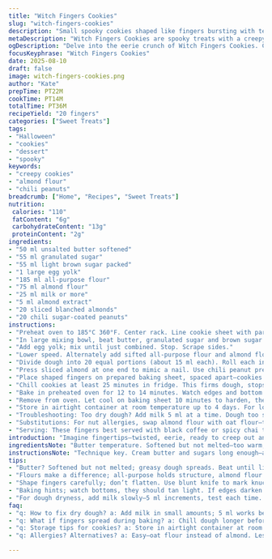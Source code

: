 ```yaml
---
title: "Witch Fingers Cookies"
slug: "witch-fingers-cookies"
description: "Small spooky cookies shaped like fingers bursting with texture. Made from a butter-sugar base with flour replaced partially by almond flour for chew and richness. Egg yolk binds but keeps it tender. Milk adds moisture—adjustable for dough consistency. Vanilla subbed with almond extract for a nutty twist. Candy 'nails' replaced by sliced blanched almonds, reddish sugar-coated peanuts swapped for bright red chili-coated peanuts adding heat with sweet. Chill dough to firm up—critical for shaping fingers. Bake until pale golden underneath with subtle crackle on edge. Cool completely before handling; otherwise, they crumble. Great for Halloween or anytime you want to freak out guests. Crunchy, chewy, sweet with a whisper of spice from the chili peanuts. No em dash here. Practical, reliable, worried about dough dryness? Add milk teaspoon by teaspoon."
metaDescription: "Witch Fingers Cookies are spooky treats with a creepy crunch. Spicy and sweet. Perfect for Halloween gatherings or any fun occasion."
ogDescription: "Delve into the eerie crunch of Witch Fingers Cookies. Chewy and spooky, these treats are a must for Halloween parties."
focusKeyphrase: "Witch Fingers Cookies"
date: 2025-08-10
draft: false
image: witch-fingers-cookies.png
author: "Kate"
prepTime: PT22M
cookTime: PT14M
totalTime: PT36M
recipeYield: "20 fingers"
categories: ["Sweet Treats"]
tags:
- "Halloween"
- "cookies"
- "dessert"
- "spooky"
keywords:
- "creepy cookies"
- "almond flour"
- "chili peanuts"
breadcrumb: ["Home", "Recipes", "Sweet Treats"]
nutrition: 
 calories: "110"
 fatContent: "6g"
 carbohydrateContent: "13g"
 proteinContent: "2g"
ingredients:
- "50 ml unsalted butter softened"
- "55 ml granulated sugar"
- "55 ml light brown sugar packed"
- "1 large egg yolk"
- "185 ml all-purpose flour"
- "75 ml almond flour"
- "25 ml milk or more"
- "5 ml almond extract"
- "20 sliced blanched almonds"
- "20 chili sugar-coated peanuts"
instructions:
- "Preheat oven to 185°C 360°F. Center rack. Line cookie sheet with parchment paper; avoid greasing to prevent spreading."
- "In large mixing bowl, beat butter, granulated sugar and brown sugar at medium speed until fluffy and pale—3 to 4 minutes. Avoid overbeating or butter melts and dough turns greasy."
- "Add egg yolk; mix until just combined. Stop. Scrape sides."
- "Lower speed. Alternately add sifted all-purpose flour and almond flour with milk and almond extract in thirds. Dough will feel dry but tacky. Add milk incrementally if too crumbly; test pinch between fingers for slight stickiness."
- "Divide dough into 20 equal portions (about 15 ml each). Roll each into a finger shape roughly 7 cm long. Don't flatten; keep natural finger dimension. Make shallow grooves horizontally—simulate knuckles—using tip of a blunt knife or skewer."
- "Press sliced almond at one end to mimic a nail. Use chili peanut pressed gently at other end to represent bloody bone protruding. Avoid pushing too deep or it will burst out during baking, making a mess."
- "Place shaped fingers on prepared baking sheet, spaced apart—cookies expand slightly, avoid touch."
- "Chill cookies at least 25 minutes in fridge. This firms dough, stops spreading, helps keep shape during bake."
- "Bake in preheated oven for 12 to 14 minutes. Watch edges and bottom. Bottom should get faint golden hue but not brown. Top remains pale but set. If edges are darkening early, turn off oven, let residual heat finish to avoid burnt taste."
- "Remove from oven. Let cool on baking sheet 10 minutes to harden, then transfer to wire rack. Handling too soon breaks fingers. Cooling ensures sturdiness."
- "Store in airtight container at room temperature up to 4 days. For longer freshness, freeze unbaked formed dough wrapped tightly for up to 2 months."
- "Troubleshooting: Too dry dough? Add milk 5 ml at a time. Dough too soft? Chill longer. Almond flour adds moisture and chew but makes dough delicate — handle gently."
- "Substitutions: For nut allergies, swap almond flour with oat flour—texture changes, less rich but still tasty. Use vanilla extract if almond unavailable but flavor differs."
- "Serving: These fingers best served with black coffee or spicy chai to balance sweetness and the chili peanut's heat."
introduction: "Imagine fingertips—twisted, eerie, ready to creep out any gathering. Not just for show though—they snap with crunch, follow with bite into chewy crumb. Butter and sugars whipped until light, tannin-rich almond flour mixed innocent like a ghost hiding. Egg yolk gives body but not toughness. Milk softens just enough; no wet letdowns. Candy nails? Nope. Soft almond slices natural, subtle crunch not plastic fake. Replacing old red peanuts for chili-sugar-coated ones introduces a sting—unexpected with sweet. Worth the chill, that chilling step. No rushing; dough must firm or else, shapes collapse mid-bake. Watch edges, bottom color. Pale golden edge signals done. Crisp but pliant, those fingers break apart under bite, reveal texture. Not just dessert; experience. Calling for black coffee or spicy milky chai to balance sweet, spicy, buttery combo. Clean kitchen timer but keep on feel. Baking is sensory, not exact. Oven quirks differ. Keep eyes peeled. Beware crackly broken fingers before cool. Handle with care—or lose the effect."
ingredientsNote: "Butter temperature. Softened but not melted—too warm, dough turns greasy, spreads. Sugar choice matters—light brown sugar with mild molasses flavor softens crumb but doesn't wet dough. Granulated sugar balances tooth snap. Egg yolk holds moisture, binds. Flour mix here altered partially to almond flour—gives chew, nutty flavor without overpowering, keeps gluten low to avoid tough fingers. Milk quantity is variable. Start low; too much makes sticky dough. Better to add very small amounts, pinch test every time. Vanilla replaced with almond extract—more intense, invites curiosity. Candies switched for sliced almonds and chili-sugar peanuts; the latter adds heat and visual punch. Chill step mandatory—avoids spreading into blobs. Terrain between sticky and dry dough must be felt, not just watched. Substitutions possible but some textural tradeoffs. Allergy options include oat flour instead of almonds but dough will be denser and less rich."
instructionsNote: "Technique key. Cream butter and sugars long enough—at least 3 minutes. Whipping not swirling. Mix well but no overmixing after flour—developing gluten toughens, breaks delicate finger feel. Alternate flour and milk additions for gradual absorption, prevents dry patches or runny dough. Finger shaping needs precision—pressing nails too hard will crack dough or push candy inside causing burn spots. Use blunt knife tip for knuckle creases; too deep cuts can crack cookies in oven. Chilling time critical for firmness, shape retention. Oven too hot? Fingers spread or brown spots. Monitor bottom color by lifting edges with spatula. Remove when underside is a light tan; top remains pale but set. Cooling on sheet firm up cookie—moving hot cookies causes unwanted breaks. Store airtight but avoid fridge after baking; humidity softens crisp edges. Freezing dough possible but thaw fully before baking for even heat flow."
tips:
- "Butter? Softened but not melted; greasy dough spreads. Beat until light, 3-4 minutes. Avoid overmixing. Gluten forms; tough texture results. Keep all ingredients at room temperature, prevents cold dough mess. Egg yolk gives richness. Milk too much? Add slowly to avoid sticking dough."
- "Flours make a difference; all-purpose holds structure, almond flour adds chew. Substitute for nut allergies—oat flour alters texture, it’s denser. Consider vanilla extract if almond unavailable; taste shifts. Chill dough for 25 minutes minimum. No rush on this. Firm dough keeps shape."
- "Shape fingers carefully; don’t flatten. Use blunt knife to mark knuckles; deep cuts crack during baking. Press nails lightly; heavy pressure breaks dough. Measure portions evenly, about 15 ml each; uniformity helps bake. Space cookies apart on sheet; slight expand."
- "Baking hints; watch bottoms, they should tan light. If edges darken too fast, turn off oven—residual heat finishes job. Cooling matters—10 minutes on sheet before transferring to rack. Otherwise, risk unwanted breaks. Airtight storage is key; fridge can ruin crispiness."
- "For dough dryness, add milk slowly—5 ml increments, test each time. If too soft, chill longer. Unbaked dough? Freeze well but ensure complete thawing, ensures even cooking. Consider outside temp in kitchen; humid days can mess dough consistency."
faq:
- "q: How to fix dry dough? a: Add milk in small amounts; 5 ml works best. Check consistency often. Dough should be slightly tacky; avoid crumbly mess. Too dry isn't good—texture suffers."
- "q: What if fingers spread during baking? a: Chill dough longer before baking. Heat too high? Monitor closely. Bottom should be light tan, avoid dark spots; lessen oven heat if problem persists."
- "q: Storage tips for cookies? a: Store in airtight container at room temp. Up to four days. Want longer life? Freeze unbaked dough. Wrap tightly, up to two months expected. Thaw fully before use."
- "q: Allergies? Alternatives? a: Easy—oat flour instead of almond. Less rich but works. Milk can be substituted for non-dairy alternatives. Adjust as needed; slight texture change possible. Always check ingredient labels."

---
```

